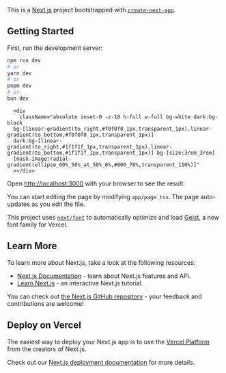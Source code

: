 This is a [Next.js](https://nextjs.org) project bootstrapped with [`create-next-app`](https://nextjs.org/docs/app/api-reference/cli/create-next-app).

## Getting Started

First, run the development server:

```bash
npm run dev
# or
yarn dev
# or
pnpm dev
# or
bun dev
```

      <div
        className="absolute inset-0 -z-10 h-full w-full bg-white dark:bg-black
      bg-[linear-gradient(to_right,#f0f0f0_1px,transparent_1px),linear-gradient(to_bottom,#f0f0f0_1px,transparent_1px)]
      dark:bg-[linear-gradient(to_right,#1f1f1f_1px,transparent_1px),linear-gradient(to_bottom,#1f1f1f_1px,transparent_1px)] bg-[size:3rem_3rem]
      [mask-image:radial-gradient(ellipse_60%_50%_at_50%_0%,#000_70%,transparent_110%)]"
      ></div>

Open [http://localhost:3000](http://localhost:3000) with your browser to see the result.

You can start editing the page by modifying `app/page.tsx`. The page auto-updates as you edit the file.

This project uses [`next/font`](https://nextjs.org/docs/app/building-your-application/optimizing/fonts) to automatically optimize and load [Geist](https://vercel.com/font), a new font family for Vercel.

## Learn More

To learn more about Next.js, take a look at the following resources:

- [Next.js Documentation](https://nextjs.org/docs) - learn about Next.js features and API.
- [Learn Next.js](https://nextjs.org/learn) - an interactive Next.js tutorial.

You can check out [the Next.js GitHub repository](https://github.com/vercel/next.js) - your feedback and contributions are welcome!

## Deploy on Vercel

The easiest way to deploy your Next.js app is to use the [Vercel Platform](https://vercel.com/new?utm_medium=default-template&filter=next.js&utm_source=create-next-app&utm_campaign=create-next-app-readme) from the creators of Next.js.

Check out our [Next.js deployment documentation](https://nextjs.org/docs/app/building-your-application/deploying) for more details.
